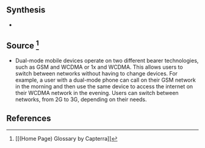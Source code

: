 ## Synthesis
- 
## Source [^1]
- Dual-mode mobile devices operate on two different bearer technologies, such as GSM and WCDMA or 1x and WCDMA. This allows users to switch between networks without having to change devices. For example, a user with a dual-mode phone can call on their GSM network in the morning and then use the same device to access the internet on their WCDMA network in the evening. Users can switch between networks, from 2G to 3G, depending on their needs.
## References

[^1]: [[(Home Page) Glossary by Capterra]]